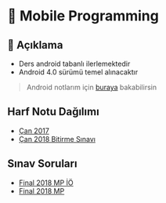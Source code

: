 # 📱 Mobile Programming 

## 🗽 Açıklama

- Ders android tabanlı ilerlemektedir
- Android 4.0 sürümü temel alınacaktır

> Android notlarım için [buraya](https://android.yemreak.com) bakabilirsin

<!--Index-->


## Harf Notu Dağılımı

- [Çan 2017](./Harf%20Notu%20Da%C4%9F%C4%B1l%C4%B1m%C4%B1/%C3%87an%202017.png)
- [Çan 2018 Bitirme Sınavı](./Harf%20Notu%20Da%C4%9F%C4%B1l%C4%B1m%C4%B1/%C3%87an%202018%20Bitirme%20S%C4%B1nav%C4%B1.png)

## Sınav Soruları

- [Final 2018 MP İÖ](./S%C4%B1nav%20Sorular%C4%B1/Final%202018%20MP%20%C4%B0%C3%96.pdf)
- [Final 2018 MP](./S%C4%B1nav%20Sorular%C4%B1/Final%202018%20MP.pdf)



<!--Index-->
